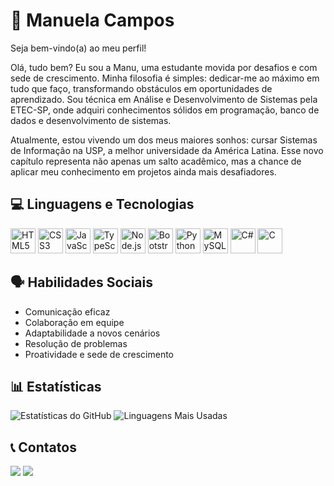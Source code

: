 # 🧿 Manuela Campos
Seja bem-vindo(a) ao meu perfil!

Olá, tudo bem? Eu sou a Manu, uma estudante movida por desafios e com sede de crescimento. Minha filosofia é simples: dedicar-me ao máximo em tudo que faço, transformando obstáculos em oportunidades de aprendizado. Sou técnica em Análise e Desenvolvimento de Sistemas pela ETEC-SP, onde adquiri conhecimentos sólidos em programação, banco de dados e desenvolvimento de sistemas. 

Atualmente, estou vivendo um dos meus maiores sonhos: cursar Sistemas de Informação na USP, a melhor universidade da América Latina. Esse novo capítulo representa não apenas um salto acadêmico, mas a chance de aplicar meu conhecimento em projetos ainda mais desafiadores.


## 💻 Linguagens e Tecnologias
<p align="left">
<img src="https://cdn.jsdelivr.net/gh/devicons/devicon/icons/html5/html5-original.svg" alt="HTML5" width="40" height="40"/>
<img src="https://cdn.jsdelivr.net/gh/devicons/devicon/icons/css3/css3-original.svg" alt="CSS3" width="40" height="40"/>
<img src="https://cdn.jsdelivr.net/gh/devicons/devicon/icons/javascript/javascript-original.svg" alt="JavaScript" width="40" height="40"/>
<img src="https://cdn.jsdelivr.net/gh/devicons/devicon/icons/typescript/typescript-original.svg" alt="TypeScript" width="40" height="40"/>
<img src="https://cdn.jsdelivr.net/gh/devicons/devicon/icons/nodejs/nodejs-original.svg" alt="Node.js" width="40" height="40"/>
<img src="https://cdn.jsdelivr.net/gh/devicons/devicon/icons/bootstrap/bootstrap-original.svg" alt="Bootstrap" width="40" height="40"/>
<img src="https://cdn.jsdelivr.net/gh/devicons/devicon/icons/python/python-original.svg" alt="Python" width="40" height="40"/>
<img src="https://cdn.jsdelivr.net/gh/devicons/devicon@latest/icons/mysql/mysql-original-wordmark.svg" alt="MySQL" width="40" height="40"/>
<img src="https://cdn.jsdelivr.net/gh/devicons/devicon@latest/icons/csharp/csharp-original.svg" alt="C#" width="40" height="40" />
<img src="https://cdn.jsdelivr.net/gh/devicons/devicon@latest/icons/c/c-original.svg" alt="C" width="40" height="40" />         
</p>

## 🗣 Habilidades Sociais
<ul>
  <li>Comunicação eficaz</li>
  <li>Colaboração em equipe</li>
  <li>Adaptabilidade a novos cenários</li>
  <li>Resolução de problemas</li>
  <li>Proatividade e sede de crescimento</li>
</ul>

## 📊 Estatísticas
<p align="left">
<img src="https://github-readme-stats.vercel.app/api?username=manuolivercam&show_icons=true&theme=radical&hide_border=true&count_private=true" alt="Estatísticas do GitHub" />
<img src="https://github-readme-stats.vercel.app/api/top-langs/?username=manuolivercam&layout=compact&theme=radical&hide_border=true" alt="Linguagens Mais Usadas" />
</p>

## 📞 Contatos
<div>
  <a href = "mailto:manuolivercam@usp.br"><img loading="lazy" src="https://img.shields.io/badge/Gmail-D14836?style=for-the-badge&logo=gmail&logoColor=white" target="_blank"></a>
  <a href="https://www.linkedin.com/in/manuolivercam" target="_blank"><img loading="lazy" src="https://img.shields.io/badge/-LinkedIn-%230077B5?style=for-the-badge&logo=linkedin&logoColor=white"       target="_blank"></a>   
</div>

